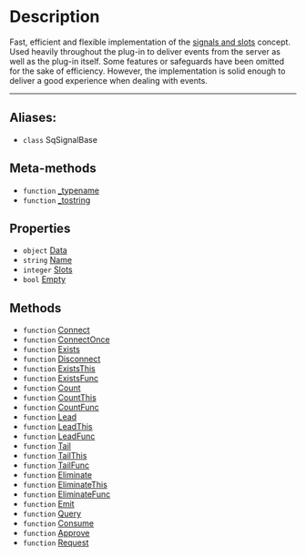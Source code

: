 # Description

Fast, efficient and flexible implementation of the [signals and slots](https://en.wikipedia.org/wiki/Signals_and_slots) concept. Used heavily throughout the plug-in to deliver events from the server as well as the plug-in itself. Some features or safeguards have been omitted for the sake of efficiency. However, the implementation is solid enough to deliver a good experience when dealing with events.

----

## Aliases:

* `class` SqSignalBase

## Meta-methods

* `function` [\_typename](Signals/Function.SqSignalBase._typename)
* `function` [\_tostring](Signals/Function.SqSignalBase._tostring)

## Properties

* `object` [Data](Property.SqSignalBase.Data)
* `string` [Name](Property.SqSignalBase.Name)
* `integer` [Slots](Property.SqSignalBase.Slots)
* `bool` [Empty](Property.SqSignalBase.Empty)

## Methods

* `function` [Connect](Signals/Function.SqSignalBase.Connect)
* `function` [ConnectOnce](Signals/Function.SqSignalBase.ConnectOnce)
* `function` [Exists](Signals/Function.SqSignalBase.Exists)
* `function` [Disconnect](Signals/Function.SqSignalBase.Disconnect)
* `function` [ExistsThis](Signals/Function.SqSignalBase.ExistsThis)
* `function` [ExistsFunc](Signals/Function.SqSignalBase.ExistsFunc)
* `function` [Count](Signals/Function.SqSignalBase.Count)
* `function` [CountThis](Signals/Function.SqSignalBase.CountThis)
* `function` [CountFunc](Signals/Function.SqSignalBase.CountFunc)
* `function` [Lead](Signals/Function.SqSignalBase.Lead)
* `function` [LeadThis](Signals/Function.SqSignalBase.LeadThis)
* `function` [LeadFunc](Signals/Function.SqSignalBase.LeadFunc)
* `function` [Tail](Signals/Function.SqSignalBase.Tail)
* `function` [TailThis](Signals/Function.SqSignalBase.TailThis)
* `function` [TailFunc](Signals/Function.SqSignalBase.TailFunc)
* `function` [Eliminate](Signals/Function.SqSignalBase.Eliminate)
* `function` [EliminateThis](Signals/Function.SqSignalBase.EliminateThis)
* `function` [EliminateFunc](Signals/Function.SqSignalBase.EliminateFunc)
* `function` [Emit](Signals/Function.SqSignalBase.Emit)
* `function` [Query](Signals/Function.SqSignalBase.Query)
* `function` [Consume](Signals/Function.SqSignalBase.Consume)
* `function` [Approve](Signals/Function.SqSignalBase.Approve)
* `function` [Request](Signals/Function.SqSignalBase.Request)
